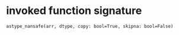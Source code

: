 # invoked function signature

```text
astype_nansafe(arr, dtype, copy: bool=True, skipna: bool=False)
```